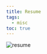 ```yaml
---
title: Resume
tags:
  - misc
toc: true
---
```


![resume](https://raw.githubusercontent.com/Freed-Wu/Freed-Wu/master/images/main.svg)
